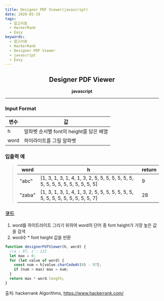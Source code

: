 ```yaml
---
title: Designer PDF Viewer(javascript)
date: 2020-05-19
tags:
  - 알고리즘
  - HackerRank
  - Easy
keywords:
  - 알고리즘
  - HackerRank
  - Designer PDF Viewer
  - javascript
  - Easy
---
```


## <center>Designer PDF Viewer</center>

**<center>javascript</center>**

---

### Input Format

| 변수 | 값                                      |
| ---- | --------------------------------------- |
| h    | 알파벳 순서별 font의 height를 담은 배열 |
| word | 하이라이트를 그릴 알파벳                |

### 입출력 예

> | word   | h                                                                              | return |
> | ------ | ------------------------------------------------------------------------------ | ------ |
> | "abc"  | [1, 3, 1, 3, 1, 4, 1, 3, 2, 5, 5, 5, 5, 5, 5, 5, 5, 5, 5, 5, 5, 5, 5, 5, 5, 5] | 9      |
> | "zaba" | [1, 3, 1, 3, 1, 4, 1, 3, 2, 5, 5, 5, 5, 5, 5, 5, 5, 5, 5, 5, 5, 5, 5, 5, 5, 7] | 28     |

### 코드

1. word를 하이트라이트 그리기 위하여 word의 단어 중 font height가 가장 높은 값을 검색
2. word수 \* font height 값을 반환

```javascript
function designerPdfViewer(h, word) {
  //a : 97, z : 122
  let max = 0;
  for (let value of word) {
    const num = h[value.charCodeAt(0) - 97];
    if (num > max) max = num;
  }
  return max * word.length;
}
```

출처: hackerrank Algorithms, https://www.hackerrank.com/
